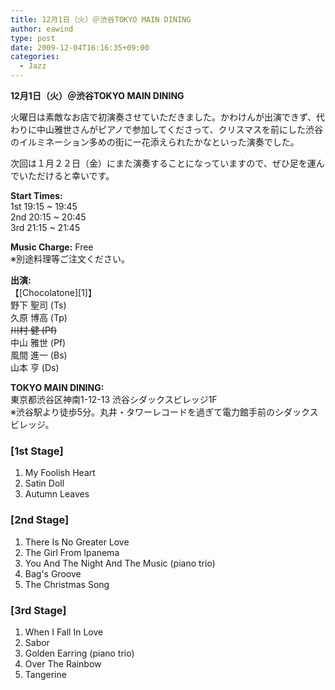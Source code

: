 ```yaml
---
title: 12月1日（火）＠渋谷TOKYO MAIN DINING
author: eawind
type: post
date: 2009-12-04T16:16:35+09:00
categories:
  - Jazz
---
```

**12月1日（火）＠渋谷TOKYO MAIN DINING**

火曜日は素敵なお店で初演奏させていただきました。かわけんが出演できず、代わりに中山雅世さんがピアノで参加してくださって、クリスマスを前にした渋谷のイルミネーション多めの街に一花添えられたかなといった演奏でした。

次回は１月２２日（金）にまた演奏することになっていますので、ぜひ足を運んでいただけると幸いです。

**Start Times:**  
1st 19:15 ~ 19:45  
2nd 20:15 ~ 20:45  
3rd 21:15 ~ 21:45  

**Music Charge:** Free  
※別途料理等ご注文ください。

**出演:**  
【[Chocolatone][1]】  
野下 聖司 (Ts)  
久原 博高 (Tp)  
~~川村 健 (Pf)~~  
中山 雅世 (Pf)  
風間 進一 (Bs)  
山本 亨 (Ds)

**TOKYO MAIN DINING:**  
東京都渋谷区神南1-12-13 渋谷シダックスビレッジ1F  
※渋谷駅より徒歩5分。丸井・タワーレコードを過ぎて電力館手前のシダックスビレッジ。  

### [1st Stage]
1. My Foolish Heart  
2. Satin Doll  
3. Autumn Leaves  

### [2nd Stage]
1. There Is No Greater Love  
2. The Girl From Ipanema  
3. You And The Night And The Music (piano trio)  
4. Bag's Groove  
5. The Christmas Song  

### [3rd Stage]
1. When I Fall In Love  
2. Sabor  
3. Golden Earring (piano trio)  
4. Over The Rainbow  
5. Tangerine
